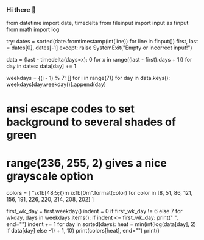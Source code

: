### Hi there 👋

<!--
**MananPatel6902/MananPatel6902** is a ✨ _special_ ✨ repository because its `README.md` (this file) appears on your GitHub profile.

Here are some ideas to get you started:

- 🔭 I’m currently working on ...
- 🌱 I’m currently learning ...
- 👯 I’m looking to collaborate on ...
- 🤔 I’m looking for help with ...
- 💬 Ask me about ...
- 📫 How to reach me: ...
- 😄 Pronouns: ...
- ⚡ Fun fact: ...
-->


from datetime import date, timedelta
from fileinput import input as finput
from math import log

try:
    dates = sorted(date.fromtimestamp(int(line)) for line in finput())
    first, last = dates[0], dates[-1]
except:
    raise SystemExit("Empty or incorrect input!")

data = {last - timedelta(days=x): 0 for x in range((last - first).days + 1)}
for day in dates:
    data[day] += 1

weekdays = {(i - 1) % 7: [] for i in range(7)}
for day in data.keys():
    weekdays[day.weekday()].append(day)

# ansi escape codes to set background to several shades of green
# range(236, 255, 2) gives a nice grayscale option
colors = [
    "\x1b[48;5;{}m  \x1b[0m".format(color)
    for color in [8, 51, 86, 121, 156, 191, 226, 220, 214, 208, 202]
]

first_wk_day = first.weekday()
indent = 0 if first_wk_day != 6 else 7
for wkday, days in weekdays.items():
    if indent <= first_wk_day:
        print("  ", end="")
        indent += 1
    for day in sorted(days):
        heat = min(int(log(data[day], 2) if data[day] else -1) + 1, 10)
        print(colors[heat], end="")
    print()
